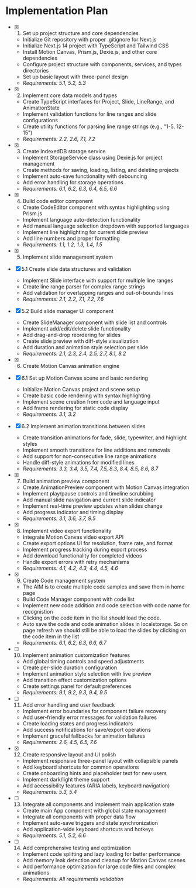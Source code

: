 # Implementation Plan

- [x] 1. Set up project structure and core dependencies

  - Initialize Git repository with proper .gitignore for Next.js
  - Initialize Next.js 14 project with TypeScript and Tailwind CSS
  - Install Motion Canvas, Prism.js, Dexie.js, and other core dependencies
  - Configure project structure with components, services, and types directories
  - Set up basic layout with three-panel design
  - _Requirements: 5.1, 5.2, 5.3_

- [x] 2. Implement core data models and types

  - Create TypeScript interfaces for Project, Slide, LineRange, and AnimationState
  - Implement validation functions for line ranges and slide configurations
  - Create utility functions for parsing line range strings (e.g., "1-5, 12-15")
  - _Requirements: 2.2, 2.6, 7.1, 7.2_

- [x] 3. Create IndexedDB storage service

  - Implement StorageService class using Dexie.js for project management
  - Create methods for saving, loading, listing, and deleting projects
  - Implement auto-save functionality with debouncing
  - Add error handling for storage operations
  - _Requirements: 6.1, 6.2, 6.3, 6.4, 6.5, 6.6_

- [x] 4. Build code editor component

  - Create CodeEditor component with syntax highlighting using Prism.js
  - Implement language auto-detection functionality
  - Add manual language selection dropdown with supported languages
  - Implement line highlighting for current slide preview
  - Add line numbers and proper formatting
  - _Requirements: 1.1, 1.2, 1.3, 1.4, 1.5_

- [x] 5. Implement slide management system
- [x] 5.1 Create slide data structures and validation

  - Implement Slide interface with support for multiple line ranges
  - Create line range parser for complex range strings
  - Add validation for overlapping ranges and out-of-bounds lines
  - _Requirements: 2.1, 2.2, 7.1, 7.2, 7.6_

- [x] 5.2 Build slide manager UI component

  - Create SlideManager component with slide list and controls
  - Implement add/edit/delete slide functionality
  - Add drag-and-drop reordering for slides
  - Create slide preview with diff-style visualization
  - Add duration and animation style selection per slide
  - _Requirements: 2.1, 2.3, 2.4, 2.5, 2.7, 8.1, 8.2_

- [x] 6. Create Motion Canvas animation engine
- [x] 6.1 Set up Motion Canvas scene and basic rendering

  - Initialize Motion Canvas project and scene setup
  - Create basic code rendering with syntax highlighting
  - Implement scene creation from code and language input
  - Add frame rendering for static code display
  - _Requirements: 3.1, 3.2_

- [x] 6.2 Implement animation transitions between slides

  - Create transition animations for fade, slide, typewriter, and highlight styles
  - Implement smooth transitions for line additions and removals
  - Add support for non-consecutive line range animations
  - Handle diff-style animations for modified lines
  - _Requirements: 3.3, 3.4, 3.5, 7.4, 7.5, 8.3, 8.4, 8.5, 8.6, 8.7_

- [x] 7. Build animation preview component

  - Create AnimationPreview component with Motion Canvas integration
  - Implement play/pause controls and timeline scrubbing
  - Add manual slide navigation and current slide indicator
  - Implement real-time preview updates when slides change
  - Add progress indicator and timing display
  - _Requirements: 3.1, 3.6, 3.7, 9.5_

- [x] 8. Implement video export functionality

  - Integrate Motion Canvas video export API
  - Create export options UI for resolution, frame rate, and format
  - Implement progress tracking during export process
  - Add download functionality for completed videos
  - Handle export errors with retry mechanisms
  - _Requirements: 4.1, 4.2, 4.3, 4.4, 4.5, 4.6_

- [x] 9. Create Code management system

  - The AIM is to create multiple code samples and save them in home page
  - Build Code Manager component with code list
  - Implement new code addition and code selection with code name for recognistion
  - Clicking on the code item in the list should load the code.
  - Auto save the code and code animation slides in localstorage. So on page refresh we should still be able to load the slides by clicking on the code item in the list
  - _Requirements: 6.1, 6.2, 6.3, 6.6, 6.7_

- [ ] 10. Implement animation customization features

  - Add global timing controls and speed adjustments
  - Create per-slide duration configuration
  - Implement animation style selection with live preview
  - Add transition effect customization options
  - Create settings panel for default preferences
  - _Requirements: 9.1, 9.2, 9.3, 9.4, 9.5_

- [ ] 11. Add error handling and user feedback

  - Implement error boundaries for component failure recovery
  - Add user-friendly error messages for validation failures
  - Create loading states and progress indicators
  - Add success notifications for save/export operations
  - Implement graceful fallbacks for animation failures
  - _Requirements: 2.6, 4.5, 6.5, 7.6_

- [x] 12. Create responsive layout and UI polish

  - Implement responsive three-panel layout with collapsible panels
  - Add keyboard shortcuts for common operations
  - Create onboarding hints and placeholder text for new users
  - Implement dark/light theme support
  - Add accessibility features (ARIA labels, keyboard navigation)
  - _Requirements: 5.3, 5.4_

- [ ] 13. Integrate all components and implement main application state

  - Create main App component with global state management
  - Integrate all components with proper data flow
  - Implement auto-save triggers and state synchronization
  - Add application-wide keyboard shortcuts and hotkeys
  - _Requirements: 5.1, 5.2, 6.6_

- [ ] 14. Add comprehensive testing and optimization
  - Implement code splitting and lazy loading for better performance
  - Add memory leak detection and cleanup for Motion Canvas scenes
  - Add performance optimization for large code files and complex animations
  - _Requirements: All requirements validation_
